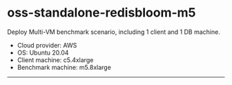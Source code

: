 # oss-standalone-redisbloom-m5

Deploy Multi-VM benchmark scenario, including 1 client and 1 DB machine.
- Cloud provider: AWS
- OS: Ubuntu 20.04
- Client machine: c5.4xlarge
- Benchmark machine: m5.8xlarge

-------
